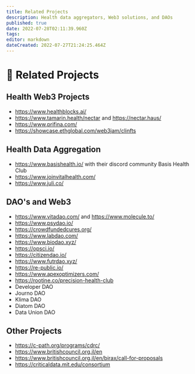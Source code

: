 ```yaml
---
title: Related Projects
description: Health data aggregators, Web3 solutions, and DAOs
published: true
date: 2022-07-28T02:11:39.960Z
tags: 
editor: markdown
dateCreated: 2022-07-27T21:24:25.464Z
---
```


# 🔗 Related Projects

## Health Web3 Projects

* https://www.healthblocks.ai/
* https://www.tamarin.health/nectar and https://nectar.haus/
* https://www.prifina.com/
* https://showcase.ethglobal.com/web3jam/clinfts

## Health Data Aggregation

* https://www.basishealth.io/ with their discord community Basis Health Club
* https://www.joinvitalhealth.com/
* https://www.juli.co/

## DAO's and Web3

* https://www.vitadao.com/ and https://www.molecule.to/
* https://www.psydao.io/
* https://crowdfundedcures.org/
* https://www.labdao.com/
* https://www.biodao.xyz/
* https://opsci.io/
* https://citizendao.io/
* https://www.futrdao.xyz/
* https://re-public.io/
* https://www.apexoptimizers.com/
* https://rootine.co/precision-health-club
* Developer DAO
* Journo DAO
* Klima DAO
* Diatom DAO
* Data Union DAO

## Other Projects

* https://c-path.org/programs/cdrc/
* https://www.britishcouncil.org.il/en
* https://www.britishcouncil.org.il/en/birax/call-for-proposals
* https://criticaldata.mit.edu/consortium
